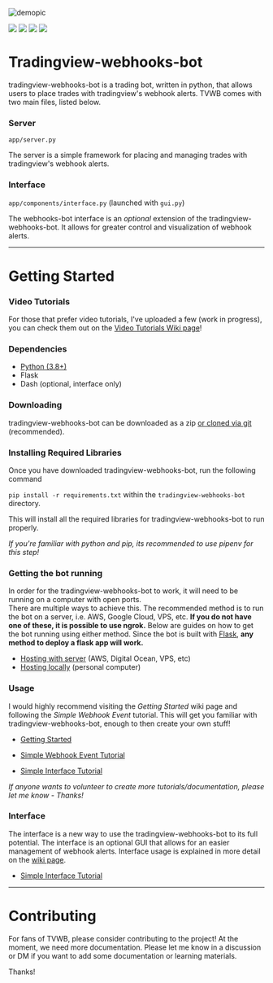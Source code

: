 ![demopic](img/logo.jpg)

![](https://img.shields.io/github/license/robswc/tradingview-webhooks-bot?style=for-the-badge)
![](https://img.shields.io/github/repo-size/robswc/tradingview-webhooks-bot?style=for-the-badge)
![](https://img.shields.io/github/commit-activity/y/robswc/tradingview-webhooks-bot?style=for-the-badge)
![](https://img.shields.io/twitter/follow/robswc?style=for-the-badge)




# Tradingview-webhooks-bot

tradingview-webhooks-bot is a trading bot, written in python,
that allows users to place trades with tradingview's webhook alerts.
TVWB comes with two main files, listed below.

### Server

`app/server.py`

The server is a simple framework for placing and managing trades with tradingview's webhook alerts.

### Interface

`app/components/interface.py` (launched with `gui.py`)

The webhooks-bot interface is an *optional* extension of the tradingview-webhooks-bot.  It allows for greater control and visualization of webhook alerts.

---

# Getting Started

### Video Tutorials

For those that prefer video tutorials, I've uploaded a few (work in progress), you can check
them out on the [Video Tutorials Wiki page](https://github.com/robswc/tradingview-webhooks-bot/wiki/Video-Tutorials)!

### Dependencies

* [Python (3.8+)](https://www.python.org/downloads/)
* Flask
* Dash (optional, interface only)

### Downloading

tradingview-webhooks-bot can be downloaded
as a zip [or cloned via git](https://git-scm.com/book/en/v2/Git-Basics-Getting-a-Git-Repository) (recommended).

### Installing Required Libraries

Once you have downloaded tradingview-webhooks-bot, run the following command 

`pip install -r requirements.txt` within the `tradingview-webhooks-bot` directory.

This will install all the required libraries for
tradingview-webhooks-bot to run properly.

*If you're familiar with python and pip, its recommended to use pipenv for this step!*

### Getting the bot running

In order for the tradingview-webhooks-bot to work, it will need to be running on a computer with open ports.  
There are multiple ways to achieve this. The recommended method is to run the bot on a server, i.e. AWS, Google Cloud, VPS, etc. 
**If you do not have one of these, it is possible to use ngrok.** Below are guides on how to get the bot running using either method.
Since the bot is built with [Flask](https://flask.palletsprojects.com/), **any method to deploy a flask app will work.**

* [Hosting with server](https://flask.palletsprojects.com/en/2.0.x/deploying/index.html) (AWS, Digital Ocean, VPS, etc)
* [Hosting locally](https://github.com/robswc/tradingview-webhooks-bot/wiki/Using-Ngrok) (personal computer)

### Usage

I would highly recommend visiting the *Getting Started* wiki page
and following the *Simple Webhook Event* tutorial.  This will get you
familiar with tradingview-webhooks-bot, enough to then create your own stuff!

* [Getting Started](https://github.com/robswc/tradingview-webhooks-bot/wiki/Getting-Started)

* [Simple Webhook Event Tutorial](https://github.com/robswc/tradingview-webhooks-bot/wiki/Simple-Webhook-Event-Tutorial)

* [Simple Interface Tutorial](https://github.com/robswc/tradingview-webhooks-bot/wiki/Simple-Interface-Tutorial)

*If anyone wants to volunteer to create more tutorials/documentation, please let me know - Thanks!*

### Interface

The interface is a new way to use the tradingview-webhooks-bot to its full potential.
The interface is an optional GUI that allows for an easier management of webhook alerts.
Interface usage is explained in more detail on the [wiki page](https://github.com/robswc/tradingview-webhooks-bot/wiki/Interface-GUI).

* [Simple Interface Tutorial](https://github.com/robswc/tradingview-webhooks-bot/wiki/Simple-Interface-Tutorial)

---

# Contributing

For fans of TVWB, please consider contributing to the project!  At the moment, we need more documentation.
Please let me know in a discussion or DM if you want to add some documentation or learning materials.

Thanks!



